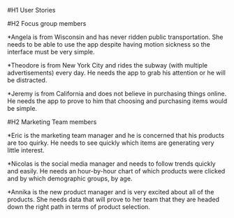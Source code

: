 #H1 User Stories

#H2 Focus group members

*Angela is from Wisconsin and has never ridden public transportation. She needs to be able to use the app despite having motion sickness so the interface must be very simple.

*Theodore is from New York City and rides the subway (with multiple advertisements) every day. He needs the app to grab his attention or he will be distracted.

*Jeremy is from California and does not believe in purchasing things online. He needs the app to prove to him that choosing and purchasing items would be simple.


#H2 Marketing Team members

*Eric is the marketing team manager and he is concerned that his products are too quirky. He needs to see quickly which items are generating very little interest.

*Nicolas is the social media manager and needs to follow trends quickly and easily. He needs an hour-by-hour chart of which products were clicked and by which demographic groups, by age.

*Annika is the new product manager and is very excited about all of the products. She needs data that will prove to her team that they are headed down the right path in terms of product selection.